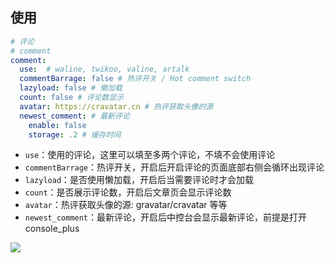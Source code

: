 ## 使用

```yaml [_config.solitude.yml]
# 评论
# comment
comment:
  use:  # waline, twikoo, valine, artalk
  commentBarrage: false # 热评开关 / Hot comment switch
  lazyload: false # 懒加载
  count: false # 评论数显示
  avatar: https://cravatar.cn # 热评获取头像的源
  newest_comment: # 最新评论
    enable: false
    storage: .2 # 缓存时间
```

* `use`：使用的评论，这里可以填至多两个评论，不填不会使用评论
* `commentBarrage`：热评开关，开启后开启评论的页面底部右侧会循环出现评论
* `lazyload`：是否使用懒加载，开启后当需要评论时才会加载
* `count`：是否展示评论数，开启后文章页会显示评论数
* `avatar`：热评获取头像的源: gravatar/cravatar 等等
* `newest_comment`：最新评论，开启后中控台会显示最新评论，前提是打开 console_plus

![](https://s3.qjqq.cn/47/661a66308b6c9.webp!color)